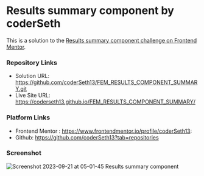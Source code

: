 # Results summary component by coderSeth

This is a solution to the [Results summary component challenge on Frontend Mentor](https://www.frontendmentor.io/challenges/results-summary-component-CE_K6s0maV).

### Repository Links
- Solution URL: https://github.com/coderSeth13/FEM_RESULTS_COMPONENT_SUMMARY.git
- Live Site URL: https://coderseth13.github.io/FEM_RESULTS_COMPONENT_SUMMARY/

### Platform Links
- Frontend Mentor : https://www.frontendmentor.io/profile/coderSeth13:
- Github: https://github.com/coderSeth13?tab=repositories

### Screenshot

![Screenshot 2023-09-21 at 05-01-45 Results summary component](https://github.com/coderSeth13/FEM_RESULTS_COMPONENT_SUMMARY/assets/145410639/c4cedc5b-99d5-4289-bde9-8cd7e57ecdf2)
